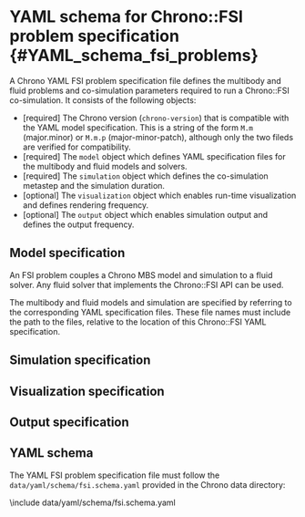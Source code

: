 YAML schema for Chrono::FSI problem specification {#YAML_schema_fsi_problems}
========================================

A Chrono YAML FSI problem specification file defines the multibody and fluid problems and co-simulation parameters required to run a Chrono::FSI co-simulation.
It consists of the following objects:
- [required] The Chrono version (`chrono-version`) that is compatible with the YAML model specification.
  This is a string of the form `M.m` (major.minor) or `M.m.p` (major-minor-patch), although only the two fileds are verified for compatibility.
- [required] The `model` object which defines YAML specification files for the multibody and fluid models and solvers.
- [required] The `simulation` object which defines the co-simulation metastep and the simulation duration.
- [optional] The `visualization` object which enables run-time visualization and defines rendering frequency.
- [optional] The `output` object which enables simulation output and defines the output frequency.

## Model specification

An FSI problem couples a Chrono MBS model and simulation to a fluid solver. Any fluid solver that implements the Chrono::FSI API can be used.

The multibody and fluid models and simulation are specified by referring to the corresponding YAML specification files. These file names must include the path to the files, relative to the location of this Chrono::FSI YAML specification.


## Simulation specification

## Visualization specification

## Output specification

## YAML schema

The YAML FSI problem specification file must follow the ``data/yaml/schema/fsi.schema.yaml`` provided in the Chrono data directory: 

\include data/yaml/schema/fsi.schema.yaml


